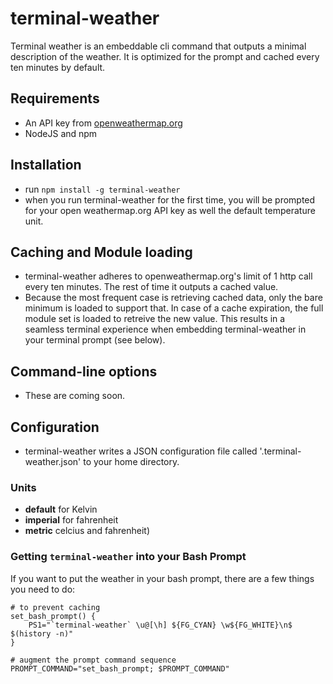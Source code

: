 # terminal-weather

Terminal weather is an embeddable cli command that outputs a minimal description of the weather. It is optimized for the prompt and cached every ten minutes by default.

## Requirements

+ An API key from [openweathermap.org](http://openweathermap.org)
+ NodeJS and npm

## Installation

+ run `npm install -g terminal-weather`
+ when you run terminal-weather for the first time, you will be prompted for your open weathermap.org API key as well the default temperature unit.

## Caching and Module loading

+ terminal-weather adheres to openweathermap.org's limit of 1 http call every ten minutes. The rest of time it outputs a cached value. 
+ Because the most frequent case is retrieving cached data, only the bare minimum is loaded to support that.  In case of a cache expiration, the full module set is loaded to retreive the new value. This results in a seamless terminal experience when embedding terminal-weather in your terminal prompt (see below). 

## Command-line options
+ These are coming soon.

## Configuration 

+ terminal-weather writes a JSON configuration file called '.terminal-weather.json' to your home directory.

### Units 

+ **default** for Kelvin
+ **imperial** for fahrenheit
+ **metric** celcius and fahrenheit)

### Getting `terminal-weather` into your Bash Prompt

If you want to put the weather in your bash prompt, there are a few things you need to do:
    
    # to prevent caching
    set_bash_prompt() {
        PS1="`terminal-weather` \u@[\h] ${FG_CYAN} \w${FG_WHITE}\n$ $(history -n)"
    }

    # augment the prompt command sequence
    PROMPT_COMMAND="set_bash_prompt; $PROMPT_COMMAND"




